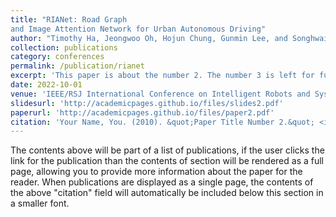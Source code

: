 ```yaml
---
title: "RIANet: Road Graph
and Image Attention Network for Urban Autonomous Driving"
author: "Timothy Ha, Jeongwoo Oh, Hojun Chung, Gunmin Lee, and Songhwai Oh"
collection: publications
category: conferences
permalink: /publication/rianet
excerpt: 'This paper is about the number 2. The number 3 is left for future work.'
date: 2022-10-01
venue: 'IEEE/RSJ International Conference on Intelligent Robots and Systems (IROS)'
slidesurl: 'http://academicpages.github.io/files/slides2.pdf'
paperurl: 'http://academicpages.github.io/files/paper2.pdf'
citation: 'Your Name, You. (2010). &quot;Paper Title Number 2.&quot; <i>Journal 1</i>. 1(2).'
---
```


The contents above will be part of a list of publications, if the user clicks the link for the publication than the contents of section will be rendered as a full page, allowing you to provide more information about the paper for the reader. When publications are displayed as a single page, the contents of the above "citation" field will automatically be included below this section in a smaller font.
